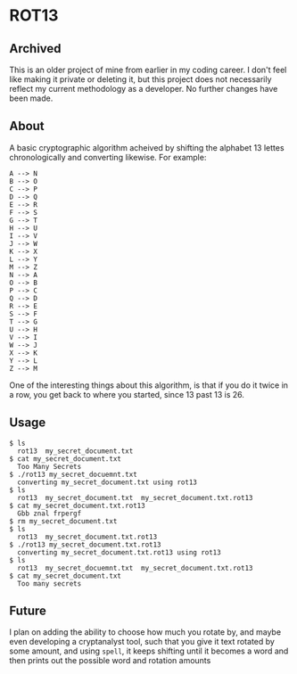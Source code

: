 # ROT13 #
## Archived ##

This is an older project of mine from earlier in my coding career. I don't feel like making it private or deleting it, but this project does not necessarily reflect my current methodology as a developer. No further changes have been made. 

## About ##

A basic cryptographic algorithm acheived by shifting the alphabet 13 lettes chronologically and converting likewise. For example:

    A --> N
    B --> O 
    C --> P
    D --> Q
    E --> R
    F --> S
    G --> T
    H --> U
    I --> V
    J --> W
    K --> X
    L --> Y
    M --> Z
    N --> A
    O --> B
    P --> C
    Q --> D
    R --> E
    S --> F
    T --> G
    U --> H
    V --> I
    W --> J
    X --> K
    Y --> L
    Z --> M

One of the interesting things about this algorithm, is that if you do it twice in a row, you get back to where you started, since 13 past 13 is 26.

## Usage ##

    $ ls
      rot13  my_secret_document.txt
    $ cat my_secret_document.txt
      Too Many Secrets
    $ ./rot13 my_secret_docuemnt.txt
      converting my_secret_document.txt using rot13
    $ ls
      rot13  my_secret_document.txt  my_secret_document.txt.rot13
    $ cat my_secret_document.txt.rot13
      Gbb znal frpergf
    $ rm my_secret_document.txt
    $ ls
      rot13  my_secret_document.txt.rot13
    $ ./rot13 my_secret_document.txt.rot13
      converting my_secret_document.txt.rot13 using rot13
    $ ls
      rot13  my_secret_docuemnt.txt  my_secret_document.txt.rot13
    $ cat my_secret_document.txt
      Too many secrets

## Future ##
I plan on adding the ability to choose how much you rotate by, and maybe even developing a cryptanalyst tool, such that you give it text rotated by some amount, and using `spell`, it keeps shifting until it becomes a word and then prints out the possible word and rotation amounts
